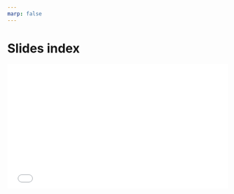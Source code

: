 ```yaml
---
marp: false
---
```


# Slides index

<div>
  <div style="position:relative;padding-top:56.25%;">
    <iframe src="../slides/01_intro.html" frameborder="0" allowfullscreen
      style="position:absolute;top:0;left:0;width:100%;height:100%;"></iframe>
  </div>
</div>